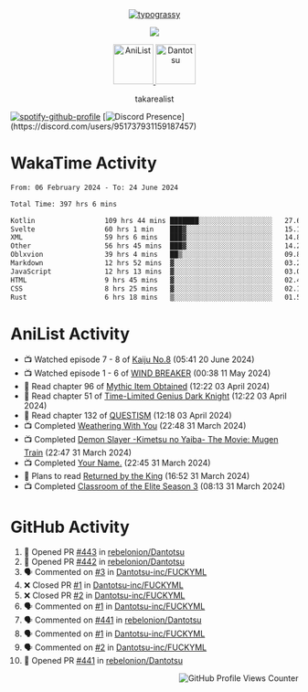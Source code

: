 <div align="center">
<a href="https://github.com/kawarimidoll/typograssy">
    <img alt="typograssy" src="https://typograssy.deno.dev/api?text=%E3%82%B8%E3%83%A7%E3%83%B3%E3%81%A7%E3%81%99%E3%80%82%E3%81%93%E3%82%93%E3%81%AB%E3%81%A1%E3%81%AF%20%20%5E%5E%20sup%20iam%20ibo%20--&&l0=none&l1=82d9d0&l2=027353&l3=038c4c&l4=01402e&bg=none&frame=none&speed=100&comment=">
</a>
</div>
<p align="center">
  <a href="https://skillicons.dev">
    <img src="https://skillicons.dev/icons?i=kotlin,figma,obsidian,androidstudio,vscode,css,html" />
  </a>
</p>

<p align="center">
    <a href="https://anilist.co/user/takarealist112/">
      <img src="https://i.imgur.com/LDvh7Lg.gif" alt="AniList" style="width: 70px; height: auto;">
    </a>
    <a href="https://discord.gg/4HPZ5nAWwM/">
      <img src="https://i.imgur.com/5o3Y9Jb.gif" alt="Dantotsu" style="width: 70px; height: auto;">
    </a>
</p>

<p align="center">
takarealist
</p>

[![spotify-github-profile](https://spotify-github-profile.vercel.app/api/view?uid=216np2gahwfhcjozqmzomew7i&cover_image=true&theme=novatorem&show_offline=true&background_color=121212&interchange=false&bar_color=53b14f&bar_color_cover=true)](https://spotify-github-profile.vercel.app/api/view?uid=216np2gahwfhcjozqmzomew7i&redirect=true)
[![Discord Presence](https://lanyard-profile-readme.vercel.app/api/951737931159187457?theme=dark&bg=Oe1116&animated=false&hideDiscrim=true&borderRadius=30px&idleMessage=currently%20offline...)](https://discord.com/users/951737931159187457)

# WakaTime Activity

<!--START_SECTION:waka-->

```txt
From: 06 February 2024 - To: 24 June 2024

Total Time: 397 hrs 6 mins

Kotlin                 109 hrs 44 mins ███████░░░░░░░░░░░░░░░░░░   27.64 %
Svelte                 60 hrs 1 min    ███▓░░░░░░░░░░░░░░░░░░░░░   15.12 %
XML                    59 hrs 6 mins   ███▓░░░░░░░░░░░░░░░░░░░░░   14.89 %
Other                  56 hrs 45 mins  ███▓░░░░░░░░░░░░░░░░░░░░░   14.29 %
Oblxvion               39 hrs 4 mins   ██▒░░░░░░░░░░░░░░░░░░░░░░   09.84 %
Markdown               12 hrs 52 mins  ▓░░░░░░░░░░░░░░░░░░░░░░░░   03.24 %
JavaScript             12 hrs 13 mins  ▓░░░░░░░░░░░░░░░░░░░░░░░░   03.08 %
HTML                   9 hrs 45 mins   ▓░░░░░░░░░░░░░░░░░░░░░░░░   02.46 %
CSS                    8 hrs 25 mins   ▓░░░░░░░░░░░░░░░░░░░░░░░░   02.12 %
Rust                   6 hrs 18 mins   ▒░░░░░░░░░░░░░░░░░░░░░░░░   01.59 %
```

<!--END_SECTION:waka-->

# AniList Activity

<!-- ANILIST_ACTIVITY:start -->

-   📺 Watched episode 7 - 8 of [Kaiju No.8](https://anilist.co/anime/153288) (05:41 20 June 2024)
-   📺 Watched episode 1 - 6 of [WIND BREAKER](https://anilist.co/anime/163270) (00:38 11 May 2024)
-   📖 Read chapter 96 of [Mythic Item Obtained](https://anilist.co/manga/151025) (12:22 03 April 2024)
-   📖 Read chapter 51 of [Time-Limited Genius Dark Knight](https://anilist.co/manga/165182) (12:22 03 April 2024)
-   📖 Read chapter 132 of [QUESTISM](https://anilist.co/manga/140837) (12:18 03 April 2024)
-   📺 Completed [Weathering With You](https://anilist.co/anime/106286) (22:48 31 March 2024)
-   📺 Completed [Demon Slayer -Kimetsu no Yaiba- The Movie: Mugen Train](https://anilist.co/anime/112151) (22:47 31 March 2024)
-   📺 Completed [Your Name.](https://anilist.co/anime/21519) (22:45 31 March 2024)
-   📖 Plans to read [Returned by the King](https://anilist.co/manga/170724) (16:52 31 March 2024)
-   📺 Completed [Classroom of the Elite Season 3](https://anilist.co/anime/146066) (08:13 31 March 2024)

<!-- ANILIST_ACTIVITY:end -->

# GitHub Activity

<!--START_SECTION:activity-->

1. 💪 Opened PR [#443](https://github.com/rebelonion/Dantotsu/pull/443) in [rebelonion/Dantotsu](https://github.com/rebelonion/Dantotsu)
2. 💪 Opened PR [#442](https://github.com/rebelonion/Dantotsu/pull/442) in [rebelonion/Dantotsu](https://github.com/rebelonion/Dantotsu)
3. 🗣 Commented on [#3](https://github.com/Dantotsu-inc/FUCKYML/pull/3#issuecomment-2186981644) in [Dantotsu-inc/FUCKYML](https://github.com/Dantotsu-inc/FUCKYML)
4. ❌ Closed PR [#1](https://github.com/Dantotsu-inc/FUCKYML/pull/1) in [Dantotsu-inc/FUCKYML](https://github.com/Dantotsu-inc/FUCKYML)
5. ❌ Closed PR [#2](https://github.com/Dantotsu-inc/FUCKYML/pull/2) in [Dantotsu-inc/FUCKYML](https://github.com/Dantotsu-inc/FUCKYML)
6. 🗣 Commented on [#1](https://github.com/Dantotsu-inc/FUCKYML/pull/1#issuecomment-2186627302) in [Dantotsu-inc/FUCKYML](https://github.com/Dantotsu-inc/FUCKYML)
7. 🗣 Commented on [#441](https://github.com/rebelonion/Dantotsu/pull/441#issuecomment-2185620236) in [rebelonion/Dantotsu](https://github.com/rebelonion/Dantotsu)
8. 🗣 Commented on [#1](https://github.com/Dantotsu-inc/FUCKYML/pull/1#issuecomment-2185587839) in [Dantotsu-inc/FUCKYML](https://github.com/Dantotsu-inc/FUCKYML)
9. 🗣 Commented on [#2](https://github.com/Dantotsu-inc/FUCKYML/pull/2#issuecomment-2185584714) in [Dantotsu-inc/FUCKYML](https://github.com/Dantotsu-inc/FUCKYML)
10. 💪 Opened PR [#441](https://github.com/rebelonion/Dantotsu/pull/441) in [rebelonion/Dantotsu](https://github.com/rebelonion/Dantotsu)
<!--END_SECTION:activity-->

<div align="right">
    <img src="https://komarev.com/ghpvc/?username=sneazy-ibo&color=ff6e00&label=Counter&abbreviated=true" alt="GitHub Profile Views Counter">
</div>
